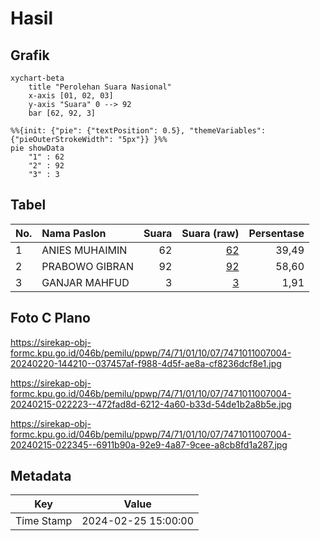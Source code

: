 # Hasil

## Grafik

```mermaid
xychart-beta
    title "Perolehan Suara Nasional"
    x-axis [01, 02, 03]
    y-axis "Suara" 0 --> 92
    bar [62, 92, 3]
```

```mermaid
%%{init: {"pie": {"textPosition": 0.5}, "themeVariables": {"pieOuterStrokeWidth": "5px"}} }%%
pie showData
    "1" : 62
    "2" : 92
    "3" : 3
```

## Tabel

| No. | Nama Paslon    | Suara | Suara (raw) | Persentase |
|:--- |:-------------- | -----:| -----------:| ----------:|
| 1   | ANIES MUHAIMIN | 62    | [62][p-1]   | 39,49      |
| 2   | PRABOWO GIBRAN | 92    | [92][p-2]   | 58,60      |
| 3   | GANJAR MAHFUD  | 3     | [3][p-3]    | 1,91       |


[p-1]: https://github.com/gigit-pemilu/pemilu-2024/blob/main/pilpres/hitung-suara/sub/74-sulawesi-tenggara/sub/71-kota-kendari/sub/01-mandonga/sub/1007-labibia/sub/004-tps/sub/paslon-1.txt
[p-2]: https://github.com/gigit-pemilu/pemilu-2024/blob/main/pilpres/hitung-suara/sub/74-sulawesi-tenggara/sub/71-kota-kendari/sub/01-mandonga/sub/1007-labibia/sub/004-tps/sub/paslon-2.txt
[p-3]: https://github.com/gigit-pemilu/pemilu-2024/blob/main/pilpres/hitung-suara/sub/74-sulawesi-tenggara/sub/71-kota-kendari/sub/01-mandonga/sub/1007-labibia/sub/004-tps/sub/paslon-3.txt

## Foto C Plano

https://sirekap-obj-formc.kpu.go.id/046b/pemilu/ppwp/74/71/01/10/07/7471011007004-20240220-144210--037457af-f988-4d5f-ae8a-cf8236dcf8e1.jpg

https://sirekap-obj-formc.kpu.go.id/046b/pemilu/ppwp/74/71/01/10/07/7471011007004-20240215-022223--472fad8d-6212-4a60-b33d-54de1b2a8b5e.jpg

https://sirekap-obj-formc.kpu.go.id/046b/pemilu/ppwp/74/71/01/10/07/7471011007004-20240215-022345--6911b90a-92e9-4a87-9cee-a8cb8fd1a287.jpg


## Metadata

| Key        | Value               |
| ---------- | ------------------- |
| Time Stamp | 2024-02-25 15:00:00 |



